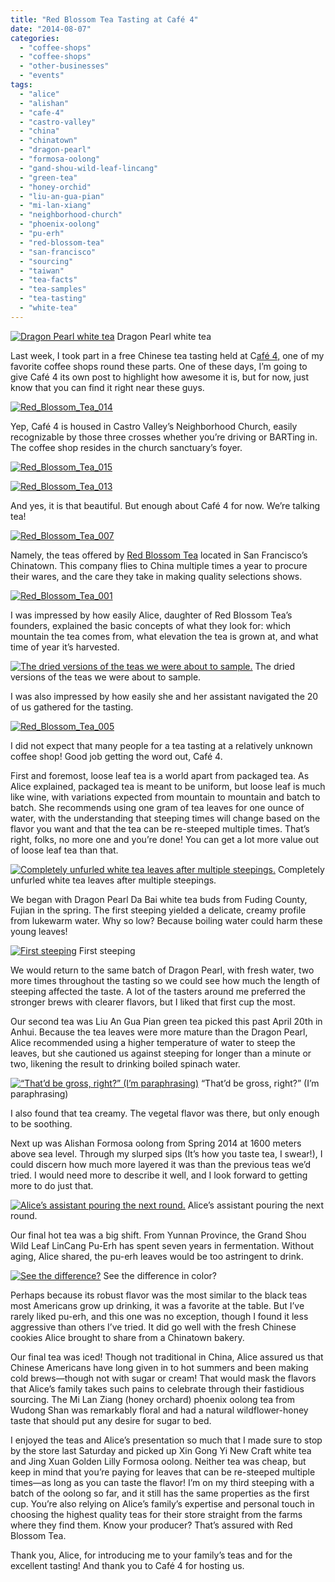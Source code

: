 ```yaml
---
title: "Red Blossom Tea Tasting at Café 4"
date: "2014-08-07"
categories:
  - "coffee-shops"
  - "coffee-shops"
  - "other-businesses"
  - "events"
tags:
  - "alice"
  - "alishan"
  - "cafe-4"
  - "castro-valley"
  - "china"
  - "chinatown"
  - "dragon-pearl"
  - "formosa-oolong"
  - "gand-shou-wild-leaf-lincang"
  - "green-tea"
  - "honey-orchid"
  - "liu-an-gua-pian"
  - "mi-lan-xiang"
  - "neighborhood-church"
  - "phoenix-oolong"
  - "pu-erh"
  - "red-blossom-tea"
  - "san-francisco"
  - "sourcing"
  - "taiwan"
  - "tea-facts"
  - "tea-samples"
  - "tea-tasting"
  - "white-tea"
---
```





<div class="caption">

[![Dragon Pearl white tea](http://www.rebeccagomezfarrell.com/wp-content/uploads/2014/07/Red_Blossom_Tea_008-500x348.jpg)](http://www.rebeccagomezfarrell.com/2014/08/red-blossom-tea-tasting-cafe-4/red_blossom_tea_008/) Dragon Pearl white tea</div>


Last week, I took part in a free Chinese tea tasting held at C[afé 4,](http://www.cvcafe4.com/) one of my favorite coffee shops round these parts. One of these days, I’m going to give Café 4 its own post to highlight how awesome it is, but for now, just know that you can find it right near these guys.

[![Red_Blossom_Tea_014](http://www.rebeccagomezfarrell.com/wp-content/uploads/2014/07/Red_Blossom_Tea_014-500x332.jpg)](http://www.rebeccagomezfarrell.com/2014/08/red-blossom-tea-tasting-cafe-4/red_blossom_tea_014/)

Yep, Café 4 is housed in Castro Valley’s Neighborhood Church, easily recognizable by those three crosses whether you’re driving or BARTing in. The coffee shop resides in the church sanctuary’s foyer.

[![Red_Blossom_Tea_015](http://www.rebeccagomezfarrell.com/wp-content/uploads/2014/07/Red_Blossom_Tea_015-500x197.jpg)](http://www.rebeccagomezfarrell.com/2014/08/red-blossom-tea-tasting-cafe-4/red_blossom_tea_015/)

[![Red_Blossom_Tea_013](http://www.rebeccagomezfarrell.com/wp-content/uploads/2014/07/Red_Blossom_Tea_013-500x332.jpg)](http://www.rebeccagomezfarrell.com/2014/08/red-blossom-tea-tasting-cafe-4/red_blossom_tea_013/)

And yes, it is that beautiful. But enough about Café 4 for now. We’re talking tea!

[![Red_Blossom_Tea_007](http://www.rebeccagomezfarrell.com/wp-content/uploads/2014/07/Red_Blossom_Tea_007-500x348.jpg)](http://www.rebeccagomezfarrell.com/2014/08/red-blossom-tea-tasting-cafe-4/red_blossom_tea_007/)

Namely, the teas offered by [Red Blossom Tea](http://www.redblossomtea.com/) located in San Francisco’s Chinatown. This company flies to China multiple times a year to procure their wares, and the care they take in making quality selections shows.

[![Red_Blossom_Tea_001](http://www.rebeccagomezfarrell.com/wp-content/uploads/2014/07/Red_Blossom_Tea_001-500x386.jpg)](http://www.rebeccagomezfarrell.com/2014/08/red-blossom-tea-tasting-cafe-4/red_blossom_tea_001/)

I was impressed by how easily Alice, daughter of Red Blossom Tea’s founders, explained the basic concepts of what they look for: which mountain the tea comes from, what elevation the tea is grown at, and what time of year it’s harvested.




<div class="caption">

[![The dried versions of the teas we were about to sample.](http://www.rebeccagomezfarrell.com/wp-content/uploads/2014/07/Red_Blossom_Tea_011-500x332.jpg)](http://www.rebeccagomezfarrell.com/2014/08/red-blossom-tea-tasting-cafe-4/red_blossom_tea_011/) The dried versions of the teas we were about to sample.</div>


I was also impressed by how easily she and her assistant navigated the 20 of us gathered for the tasting.

[![Red_Blossom_Tea_005](http://www.rebeccagomezfarrell.com/wp-content/uploads/2014/07/Red_Blossom_Tea_005-500x463.jpg)](http://www.rebeccagomezfarrell.com/2014/08/red-blossom-tea-tasting-cafe-4/red_blossom_tea_005/)

I did not expect that many people for a tea tasting at a relatively unknown coffee shop! Good job getting the word out, Café 4.

First and foremost, loose leaf tea is a world apart from packaged tea. As Alice explained, packaged tea is meant to be uniform, but loose leaf is much like wine, with variations expected from mountain to mountain and batch to batch. She recommends using one gram of tea leaves for one ounce of water, with the understanding that steeping times will change based on the flavor you want and that the tea can be re-steeped multiple times. That’s right, folks, no more one and you’re done! You can get a lot more value out of loose leaf tea than that.




<div class="caption">

[![Completely unfurled white tea leaves after multiple steepings.](http://www.rebeccagomezfarrell.com/wp-content/uploads/2014/07/Red_Blossom_Tea_012-500x332.jpg)](http://www.rebeccagomezfarrell.com/2014/08/red-blossom-tea-tasting-cafe-4/red_blossom_tea_012/) Completely unfurled white tea leaves after multiple steepings.</div>


We began with Dragon Pearl Da Bai white tea buds from Fuding County, Fujian in the spring. The first steeping yielded a delicate, creamy profile from lukewarm water. Why so low? Because boiling water could harm these young leaves!




<div class="caption">

[![First steeping](http://www.rebeccagomezfarrell.com/wp-content/uploads/2014/07/Red_Blossom_Tea_004-500x376.jpg)](http://www.rebeccagomezfarrell.com/2014/08/red-blossom-tea-tasting-cafe-4/red_blossom_tea_004/) First steeping</div>


We would return to the same batch of Dragon Pearl, with fresh water, two more times throughout the tasting so we could see how much the length of steeping affected the taste. A lot of the tasters around me preferred the stronger brews with clearer flavors, but I liked that first cup the most.

Our second tea was Liu An Gua Pian green tea picked this past April 20th in Anhui. Because the tea leaves were more mature than the Dragon Pearl, Alice recommended using a higher temperature of water to steep the leaves, but she cautioned us against steeping for longer than a minute or two, likening the result to drinking boiled spinach water.




<div class="caption">

[![“That’d be gross, right?” (I’m paraphrasing)](http://www.rebeccagomezfarrell.com/wp-content/uploads/2014/07/Red_Blossom_Tea_006-500x332.jpg)](http://www.rebeccagomezfarrell.com/2014/08/red-blossom-tea-tasting-cafe-4/red_blossom_tea_006/) “That’d be gross, right?” (I’m paraphrasing)</div>


I also found that tea creamy. The vegetal flavor was there, but only enough to be soothing.

Next up was Alishan Formosa oolong from Spring 2014 at 1600 meters above sea level. Through my slurped sips (It’s how you taste tea, I swear!), I could discern how much more layered it was than the previous teas we’d tried. I would need more to describe it well, and I look forward to getting more to do just that.




<div class="caption">

[![Alice’s assistant pouring the next round.](http://www.rebeccagomezfarrell.com/wp-content/uploads/2014/07/Red_Blossom_Tea_003-332x500.jpg)](http://www.rebeccagomezfarrell.com/2014/08/red-blossom-tea-tasting-cafe-4/red_blossom_tea_003/) Alice’s assistant pouring the next round.</div>


Our final hot tea was a big shift. From Yunnan Province, the Grand Shou Wild Leaf LinCang Pu-Erh has spent seven years in fermentation. Without aging, Alice shared, the pu-erh leaves would be too astringent to drink.




<div class="caption">

[![See the difference?](http://www.rebeccagomezfarrell.com/wp-content/uploads/2014/07/Red_Blossom_Tea_009-500x332.jpg)](http://www.rebeccagomezfarrell.com/2014/08/red-blossom-tea-tasting-cafe-4/red_blossom_tea_009/) See the difference in color?</div>


Perhaps because its robust flavor was the most similar to the black teas most Americans grow up drinking, it was a favorite at the table. But I’ve rarely liked pu-erh, and this one was no exception, though I found it less aggressive than others I’ve tried. It did go well with the fresh Chinese cookies Alice brought to share from a Chinatown bakery.

Our final tea was iced! Though not traditional in China, Alice assured us that Chinese Americans have long given in to hot summers and been making cold brews—though not with sugar or cream! That would mask the flavors that Alice’s family takes such pains to celebrate through their fastidious sourcing. The Mi Lan Ziang (honey orchard) phoenix oolong tea from Wudong Shan was remarkably floral and had a natural wildflower-honey taste that should put any desire for sugar to bed.

I enjoyed the teas and Alice’s presentation so much that I made sure to stop by the store last Saturday and picked up Xin Gong Yi New Craft white tea and Jing Xuan Golden Lilly Formosa oolong. Neither tea was cheap, but keep in mind that you’re paying for leaves that can be re-steeped multiple times—as long as you can taste the flavor! I’m on my third steeping with a batch of the oolong so far, and it still has the same properties as the first cup. You’re also relying on Alice’s family’s expertise and personal touch in choosing the highest quality teas for their store straight from the farms where they find them. Know your producer? That’s assured with Red Blossom Tea.

Thank you, Alice, for introducing me to your family’s teas and for the excellent tasting! And thank you to Café 4 for hosting us.
